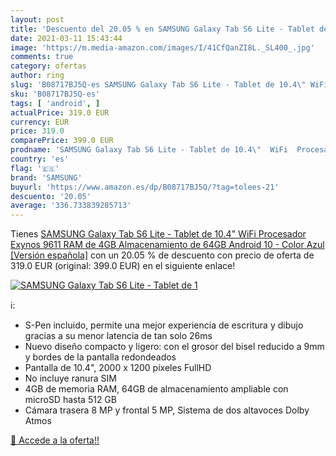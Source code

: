 ```yaml
---
layout: post
title: 'Descuento del 20.05 % en SAMSUNG Galaxy Tab S6 Lite - Tablet de 1'
date: 2021-03-11 15:43:44
image: 'https://m.media-amazon.com/images/I/41CfQanZI8L._SL400_.jpg'
comments: true
category: ofertas
author: ring
slug: 'B08717BJ5Q-es SAMSUNG Galaxy Tab S6 Lite - Tablet de 10.4\" WiFi...'
sku: 'B08717BJ5Q-es'
tags: [ 'android', ]
actualPrice: 319.0 EUR
currency: EUR
price: 319.0
comparePrice: 399.0 EUR
prodname: 'SAMSUNG Galaxy Tab S6 Lite - Tablet de 10.4\"  WiFi  Procesador Exynos 9611  RAM de 4GB  Almacenamiento de 64GB  Android 10  - Color Azul [Versión española]'
country: 'es'
flag: '🇪🇸'
brand: 'SAMSUNG'
buyurl: 'https://www.amazon.es/dp/B08717BJ5Q/?tag=tolees-21'
descuento: '20.05'
average: '336.733839285713'
---
```


Tienes [SAMSUNG Galaxy Tab S6 Lite - Tablet de 10.4\"  WiFi  Procesador Exynos 9611  RAM de 4GB  Almacenamiento de 64GB  Android 10  - Color Azul [Versión española]](https://www.amazon.es/dp/B08717BJ5Q/?tag=tolees-21) con un 20.05 % de descuento con precio de oferta de 319.0 EUR (original: 399.0 EUR) en el siguiente enlace!

[![SAMSUNG Galaxy Tab S6 Lite - Tablet de 1](https://m.media-amazon.com/images/I/41CfQanZI8L._SL400_.jpg)](https://www.amazon.es/dp/B08717BJ5Q/?tag=tolees-21)

ℹ️:

- S-Pen incluido, permite una mejor experiencia de escritura y dibujo gracias a su menor latencia de tan solo 26ms
- Nuevo diseño compacto y ligero: con el grosor del bisel reducido a 9mm y bordes de la pantalla redondeados
- Pantalla de 10.4", 2000 x 1200 píxeles FullHD
- No incluye ranura SIM
- 4GB de memoria RAM, 64GB de almacenamiento ampliable con microSD hasta 512 GB
- Cámara trasera 8 MP y frontal 5 MP, Sistema de dos altavoces Dolby Atmos

[🛒 Accede a la oferta!!](https://www.amazon.es/dp/B08717BJ5Q/?tag=tolees-21)
